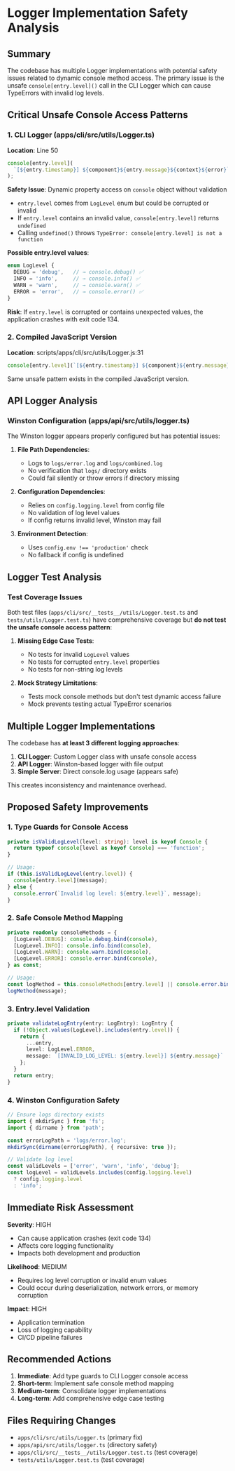 # Logger Implementation Safety Analysis

## Summary

The codebase has multiple Logger implementations with potential safety issues related to dynamic console method access. The primary issue is the unsafe `console[entry.level]()` call in the CLI Logger which can cause TypeErrors with invalid log levels.

## Critical Unsafe Console Access Patterns

### 1. CLI Logger (apps/cli/src/utils/Logger.ts)

**Location**: Line 50
```typescript
console[entry.level](
  `[${entry.timestamp}] ${component}${entry.message}${context}${error}`
);
```

**Safety Issue**: Dynamic property access on `console` object without validation
- `entry.level` comes from `LogLevel` enum but could be corrupted or invalid
- If `entry.level` contains an invalid value, `console[entry.level]` returns `undefined`
- Calling `undefined()` throws `TypeError: console[entry.level] is not a function`

**Possible entry.level values**:
```typescript
enum LogLevel {
  DEBUG = 'debug',   // → console.debug() ✅
  INFO = 'info',     // → console.info() ✅  
  WARN = 'warn',     // → console.warn() ✅
  ERROR = 'error',   // → console.error() ✅
}
```

**Risk**: If `entry.level` is corrupted or contains unexpected values, the application crashes with exit code 134.

### 2. Compiled JavaScript Version

**Location**: scripts/apps/cli/src/utils/Logger.js:31
```javascript
console[entry.level](`[${entry.timestamp}] ${component}${entry.message}${context}${error}`);
```

Same unsafe pattern exists in the compiled JavaScript version.

## API Logger Analysis

### Winston Configuration (apps/api/src/utils/logger.ts)

The Winston logger appears properly configured but has potential issues:

1. **File Path Dependencies**: 
   - Logs to `logs/error.log` and `logs/combined.log`
   - No verification that `logs/` directory exists
   - Could fail silently or throw errors if directory missing

2. **Configuration Dependencies**:
   - Relies on `config.logging.level` from config file
   - No validation of log level values
   - If config returns invalid level, Winston may fail

3. **Environment Detection**:
   - Uses `config.env !== 'production'` check
   - No fallback if config is undefined

## Logger Test Analysis

### Test Coverage Issues

Both test files (`apps/cli/src/__tests__/utils/Logger.test.ts` and `tests/utils/Logger.test.ts`) have comprehensive coverage but **do not test the unsafe console access pattern**:

1. **Missing Edge Case Tests**:
   - No tests for invalid `LogLevel` values
   - No tests for corrupted `entry.level` properties
   - No tests for non-string log levels

2. **Mock Strategy Limitations**:
   - Tests mock console methods but don't test dynamic access failure
   - Mock prevents testing actual TypeError scenarios

## Multiple Logger Implementations

The codebase has **at least 3 different logging approaches**:

1. **CLI Logger**: Custom Logger class with unsafe console access
2. **API Logger**: Winston-based logger with file output
3. **Simple Server**: Direct console.log usage (appears safe)

This creates inconsistency and maintenance overhead.

## Proposed Safety Improvements

### 1. Type Guards for Console Access

```typescript
private isValidLogLevel(level: string): level is keyof Console {
  return typeof console[level as keyof Console] === 'function';
}

// Usage:
if (this.isValidLogLevel(entry.level)) {
  console[entry.level](message);
} else {
  console.error(`Invalid log level: ${entry.level}`, message);
}
```

### 2. Safe Console Method Mapping

```typescript
private readonly consoleMethods = {
  [LogLevel.DEBUG]: console.debug.bind(console),
  [LogLevel.INFO]: console.info.bind(console),
  [LogLevel.WARN]: console.warn.bind(console),
  [LogLevel.ERROR]: console.error.bind(console),
} as const;

// Usage:
const logMethod = this.consoleMethods[entry.level] || console.error.bind(console);
logMethod(message);
```

### 3. Entry.level Validation

```typescript
private validateLogEntry(entry: LogEntry): LogEntry {
  if (!Object.values(LogLevel).includes(entry.level)) {
    return {
      ...entry,
      level: LogLevel.ERROR,
      message: `[INVALID_LOG_LEVEL: ${entry.level}] ${entry.message}`
    };
  }
  return entry;
}
```

### 4. Winston Configuration Safety

```typescript
// Ensure logs directory exists
import { mkdirSync } from 'fs';
import { dirname } from 'path';

const errorLogPath = 'logs/error.log';
mkdirSync(dirname(errorLogPath), { recursive: true });

// Validate log level
const validLevels = ['error', 'warn', 'info', 'debug'];
const logLevel = validLevels.includes(config.logging.level) 
  ? config.logging.level 
  : 'info';
```

## Immediate Risk Assessment

**Severity**: HIGH
- Can cause application crashes (exit code 134)
- Affects core logging functionality
- Impacts both development and production

**Likelihood**: MEDIUM
- Requires log level corruption or invalid enum values
- Could occur during deserialization, network errors, or memory corruption

**Impact**: HIGH
- Application termination
- Loss of logging capability
- CI/CD pipeline failures

## Recommended Actions

1. **Immediate**: Add type guards to CLI Logger console access
2. **Short-term**: Implement safe console method mapping
3. **Medium-term**: Consolidate logger implementations
4. **Long-term**: Add comprehensive edge case testing

## Files Requiring Changes

- `apps/cli/src/utils/Logger.ts` (primary fix)
- `apps/api/src/utils/logger.ts` (directory safety)
- `apps/cli/src/__tests__/utils/Logger.test.ts` (test coverage)
- `tests/utils/Logger.test.ts` (test coverage)